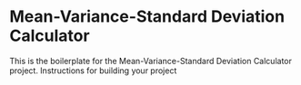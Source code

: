 # Mean-Variance-Standard Deviation Calculator

This is the boilerplate for the Mean-Variance-Standard Deviation Calculator project. Instructions for building your project 
